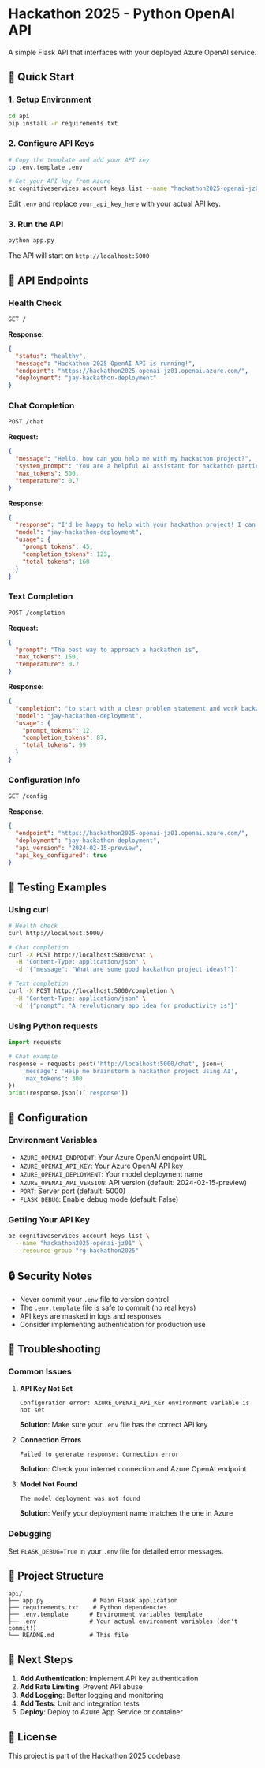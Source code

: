 # Hackathon 2025 - Python OpenAI API

A simple Flask API that interfaces with your deployed Azure OpenAI service.

## 🚀 Quick Start

### 1. Setup Environment
```bash
cd api
pip install -r requirements.txt
```

### 2. Configure API Keys
```bash
# Copy the template and add your API key
cp .env.template .env

# Get your API key from Azure
az cognitiveservices account keys list --name "hackathon2025-openai-jz01" --resource-group "rg-hackathon2025"
```

Edit `.env` and replace `your_api_key_here` with your actual API key.

### 3. Run the API
```bash
python app.py
```

The API will start on `http://localhost:5000`

## 📡 API Endpoints

### Health Check
```bash
GET /
```
**Response:**
```json
{
  "status": "healthy",
  "message": "Hackathon 2025 OpenAI API is running!",
  "endpoint": "https://hackathon2025-openai-jz01.openai.azure.com/",
  "deployment": "jay-hackathon-deployment"
}
```

### Chat Completion
```bash
POST /chat
```
**Request:**
```json
{
  "message": "Hello, how can you help me with my hackathon project?",
  "system_prompt": "You are a helpful AI assistant for hackathon participants.",
  "max_tokens": 500,
  "temperature": 0.7
}
```
**Response:**
```json
{
  "response": "I'd be happy to help with your hackathon project! I can assist with...",
  "model": "jay-hackathon-deployment",
  "usage": {
    "prompt_tokens": 45,
    "completion_tokens": 123,
    "total_tokens": 168
  }
}
```

### Text Completion
```bash
POST /completion
```
**Request:**
```json
{
  "prompt": "The best way to approach a hackathon is",
  "max_tokens": 150,
  "temperature": 0.7
}
```
**Response:**
```json
{
  "completion": "to start with a clear problem statement and work backwards...",
  "model": "jay-hackathon-deployment",
  "usage": {
    "prompt_tokens": 12,
    "completion_tokens": 87,
    "total_tokens": 99
  }
}
```

### Configuration Info
```bash
GET /config
```
**Response:**
```json
{
  "endpoint": "https://hackathon2025-openai-jz01.openai.azure.com/",
  "deployment": "jay-hackathon-deployment",
  "api_version": "2024-02-15-preview",
  "api_key_configured": true
}
```

## 🧪 Testing Examples

### Using curl
```bash
# Health check
curl http://localhost:5000/

# Chat completion
curl -X POST http://localhost:5000/chat \
  -H "Content-Type: application/json" \
  -d '{"message": "What are some good hackathon project ideas?"}'

# Text completion
curl -X POST http://localhost:5000/completion \
  -H "Content-Type: application/json" \
  -d '{"prompt": "A revolutionary app idea for productivity is"}'
```

### Using Python requests
```python
import requests

# Chat example
response = requests.post('http://localhost:5000/chat', json={
    'message': 'Help me brainstorm a hackathon project using AI',
    'max_tokens': 300
})
print(response.json()['response'])
```

## 🔧 Configuration

### Environment Variables
- `AZURE_OPENAI_ENDPOINT`: Your Azure OpenAI endpoint URL
- `AZURE_OPENAI_API_KEY`: Your Azure OpenAI API key
- `AZURE_OPENAI_DEPLOYMENT`: Your model deployment name
- `AZURE_OPENAI_API_VERSION`: API version (default: 2024-02-15-preview)
- `PORT`: Server port (default: 5000)
- `FLASK_DEBUG`: Enable debug mode (default: False)

### Getting Your API Key
```bash
az cognitiveservices account keys list \
  --name "hackathon2025-openai-jz01" \
  --resource-group "rg-hackathon2025"
```

## 🔒 Security Notes

- Never commit your `.env` file to version control
- The `.env.template` file is safe to commit (no real keys)
- API keys are masked in logs and responses
- Consider implementing authentication for production use

## 🐛 Troubleshooting

### Common Issues

1. **API Key Not Set**
   ```
   Configuration error: AZURE_OPENAI_API_KEY environment variable is not set
   ```
   **Solution**: Make sure your `.env` file has the correct API key

2. **Connection Errors**
   ```
   Failed to generate response: Connection error
   ```
   **Solution**: Check your internet connection and Azure OpenAI endpoint

3. **Model Not Found**
   ```
   The model deployment was not found
   ```
   **Solution**: Verify your deployment name matches the one in Azure

### Debugging
Set `FLASK_DEBUG=True` in your `.env` file for detailed error messages.

## 📂 Project Structure
```
api/
├── app.py              # Main Flask application
├── requirements.txt    # Python dependencies
├── .env.template      # Environment variables template
├── .env               # Your actual environment variables (don't commit!)
└── README.md          # This file
```

## 🎯 Next Steps

1. **Add Authentication**: Implement API key authentication
2. **Add Rate Limiting**: Prevent API abuse
3. **Add Logging**: Better logging and monitoring
4. **Add Tests**: Unit and integration tests
5. **Deploy**: Deploy to Azure App Service or container

## 📝 License

This project is part of the Hackathon 2025 codebase.